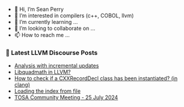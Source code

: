 - 👋 Hi, I’m Sean Perry
- 👀 I’m interested in compilers (c++, COBOL, llvm)
- 🌱 I’m currently learning ...
- 💞️ I’m looking to collaborate on ...
- 📫 How to reach me ...

<!---
s66perry/s66perry is a ✨ special ✨ repository because its `README.md` (this file) appears on your GitHub profile.
You can click the Preview link to take a look at your changes.
--->
### 📕 Latest LLVM Discourse Posts

<!-- DISCOURSE-LLVM:START -->
- [Analysis with incremental updates](https://discourse.llvm.org/t/analysis-with-incremental-updates/80227#post_1)
- [Libquadmath in LLVM?](https://discourse.llvm.org/t/libquadmath-in-llvm/80160#post_14)
- [How to check if a CXXRecordDecl class has been instantiated? &lpar;in clang&rpar;](https://discourse.llvm.org/t/how-to-check-if-a-cxxrecorddecl-class-has-been-instantiated-in-clang/80212#post_3)
- [Loading the index from file](https://discourse.llvm.org/t/loading-the-index-from-file/80221#post_2)
- [TOSA Community Meeting - 25 July 2024](https://discourse.llvm.org/t/tosa-community-meeting-25-july-2024/80226#post_1)
<!-- DISCOURSE-LLVM:END -->
